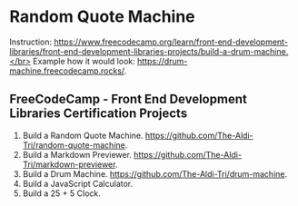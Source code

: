 # Random Quote Machine
Instruction: https://www.freecodecamp.org/learn/front-end-development-libraries/front-end-development-libraries-projects/build-a-drum-machine.</br>
Example how it would look: https://drum-machine.freecodecamp.rocks/.

## FreeCodeCamp - Front End Development Libraries Certification Projects
1. Build a Random Quote Machine. https://github.com/The-Aldi-Tri/random-quote-machine.
2. Build a Markdown Previewer. https://github.com/The-Aldi-Tri/markdown-previewer.
3. Build a Drum Machine. https://github.com/The-Aldi-Tri/drum-machine.
4. Build a JavaScript Calculator.
5. Build a 25 + 5 Clock. 
